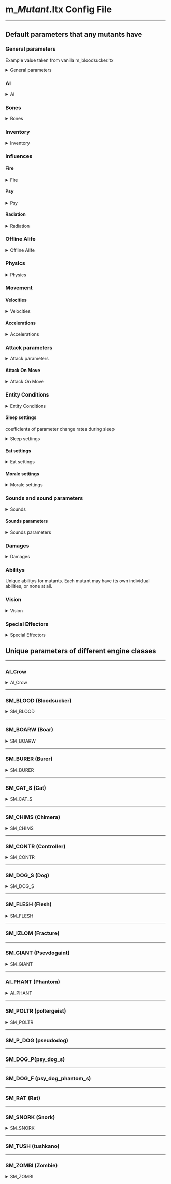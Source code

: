 # m_*Mutant*.ltx Config File

___

## Default parameters that any mutants have

### General parameters

Example value taken from vanilla m_bloodsucker.ltx

<details>
    <summary>General parameters</summary>

| Parameter Name | Parameter Description | Example value | Parameter Possible Values and their descriptions |
|---|---|---|---|
| GroupControlSection |  | spawn_group |  |
| SpaceRestrictionSection |  | space_restrictor<br> zone_mosquito_bald<br> zone_witches_galantine<br> zone_burning_fuzz1<br> zone_mincer<br> zone_gravi_zone |  |
| $spawn |  | "monsters\bloodsuckers\bloodsucker_base" |  |
| $npc |  | on |  |
| $prefetch | Preload order | 16 |  |
| visual | Model of a living mutant | monsters\krovosos\krovosos |  |
| corpse_visual | Dead mutant model | monsters\krovosos\krovosos_dead |  |
| destroyed_vis_name | visual, what remains when destroying a monster in an anomaly |  |  |
| cform | parameter for dynamic objects; necessary for correct creation of the skeleton model | skeleton | skeleton |
| class | engine mutant class | SM_BLOOD | SM_BLOOD -  |
| script_binding  |  | bind_monster.bind |  |
| rank |  | 16 |  |
| spec_rank | Monster rank displayed in statistics | normal |  |
| community | What type of monster belongs to | bloodsucker | Taken from game_relations.ltx |
| species | biological species | bloodsucker |  |
| monster_type |  |  |  |
| can_spawn_phantom | Can spawn phantoms | true |  |
| spawn_phantom |  | m_phantom_bloodsucker |  |
| killer_clsids | Game classes of objects from which a mutant can die in offline | Z_MINCER<br> Z_GALANT<br> ZS_BFUZZ<br> ZS_MBALD<br> ZS_GALAN<br> ZS_MINCE |  |
| material | Mutant material specified in [Materials](../../materials/materials-list.md) | creatures\medium |  |
| selector_approach |  |  |  |
| terrain |  | bloodsucker_terrain |  |
| step_params | Step parameters | m_bloodsucker_step_params |  |
| LegsCount | Legs count | 2 |  |

</details>

### AI

<details>
    <summary>AI</summary>

| Parameter Name | Parameter Description | Example value | Parameter Possible Values and their descriptions |
|---|---|---|---|
| DayTime_Begin | Beginning of a mutant's day | 22 | Game Time |
| DayTime_End | End of a mutant's day | 5 | Game Time |
| Min_Satiety | Minimum hunger value | 0.000055 |  |
| Max_Satiety | Maximum hunger value | 0.9 |  |
| ef_creature_type | Mutant AI type ([Evaluation Function](../../file-formats/ai/efd.md)) | 13 | -1 - <abbr title="Unconfirmed">No AI?</abbr><br> 1 - ?<br> 2 - Rat<br> 3 - Zombie<br> 4 - <abbr title="Unconfirmed">Zombified Man?</abbr><br> 5 - Poltergeist<br> 6 - Blind Dog<br> 7 - Flesh<br> 8 - ?<br> 9 - ?<br> 10 - ?<br> 11 - Boar<br> 12 - Controller<br> 13 - Bloodsucker<br> 14 - <abbr title="Unconfirmed">Soldier?</abbr><br> 15 - ?<br> 16 - <abbr title="Unconfirmed">Military Stalker?</abbr><br> 17 - Stalker<br> 18 - Burer<br> 19 - Psevdogiant<br> 20 - Chimera<br> 21 - Fracture |
| ef_weapon_type |  | 2 |  |
| ef_detector_type | Type of detector used ([Evaluation Function](../../file-formats/ai/efd.md)) | 1 | 1 - no detector<br> 2 - simple detector<br> 3 - visual detector |
| panic_threshold  | The threshold below which there will be panic | 0.01 |  |
| weapon_usage | <abbr title="Unconfirmed">Ability to use weapons(?)</abbr> | 0 |  |

</details>

### Bones

<details>
    <summary>Bones</summary>

| Parameter Name | Parameter Description | Example value | Parameter Possible Values and their descriptions |
|---|---|---|---|
| bone_head  |  | bip01_head | Bone name |
| bone_fire |  | bip01_head | Bone name |
| bone_eye_left |  | bip01_ponytail1 | Bone name |
| bone_eye_right |  | bip01_ponytail2 | Bone name |
| bone_spin |  | bip01_spine1 | Bone name |

</details>

### Inventory

<details>
    <summary>Inventory</summary>

| Parameter Name | Parameter Description | Example value | Parameter Possible Values and their descriptions |
|---|---|---|---|
| icon | Inventory icon | ui_npc_monster_krovosos |  |
| Spawn_Inventory_Item_Section | What can be found during the search  | mutant_krovosos_jaw | Taken from the file monster_items.ltx |
| Spawn_Inventory_Item_Probability | The chance of a body part falling out  | 0.0 | if you set it to 1.0, it will always fall out. If set to 2.0, two pieces will fall out |

</details>

### Influences

#### Fire

<details>
    <summary>Fire</summary>

| Parameter Name | Parameter Description | Example value | Parameter Possible Values and their descriptions |
|---|---|---|---|
| fire_max_distance |  | 0 |  |
| fire_max_power |  | 5 |  |
| fire_linear_factor |  | 0 |  |
| fire_quadratic_factor |  | 0.025 |  |

</details>

#### Psy

<details>
    <summary>Psy</summary>

| Parameter Name | Parameter Description | Example value | Parameter Possible Values and their descriptions |
|---|---|---|---|
| psy_max_distance |  | 0 |  |
| psy_max_power |  | 5 |  |
| psy_linear_factor |  | 0.05 |  |
| psy_quadratic_factor |  | 0 |  |

</details>

#### Radiation

<details>
    <summary>Radiation</summary>

| Parameter Name | Parameter Description | Example value | Parameter Possible Values and their descriptions |
|---|---|---|---|
| radiation_max_distance |  | 0 |  |
| radiation_max_power |  | 0.01 |  |
| radiation_linear_factor |  | 1 |  |
| radiation_quadratic_factor |  | 1 |  |
| radiation_pp_effector_name |  | postprocess_rad |  |
| radiation_pp_highest_at |  | 0.02 |  |

</details>

### Offline Alife

<details>
    <summary>Offline Alife</summary>

| Parameter Name | Parameter Description | Example value | Parameter Possible Values and their descriptions |
|---|---|---|---|
| Scheduled |  | on |  |
| Human |  | off |  |
| Health | Amount of lives in offline | 700 |  |
| MinSpeed | Minimum speed to move in offline | 2.0 |  |
| MaxSpeed | Maximum speed to move in offline | 4.5 |  |
| going_speed |  | 3.0 |  |
| current_level_going_speed |  | 3.0 |  |
| search_speed |  |  |  |
| smart_terrain_choose_interval |  | 00:15:00 |  |

</details>

### Physics

<details>
    <summary>Physics</summary>

| Parameter Name | Parameter Description | Example value | Parameter Possible Values and their descriptions |
|---|---|---|---|
| ph_box0_center |  | 0.0,  0.9,  0.0 |  |
| ph_box0_size |  | 0.35, 0.9,  0.35 |  |
| ph_box1_center |  | 0.0,  0.6,  0.0 |  |
| ph_box1_size |  | 0.40, 0.6,  0.40 |  |
| ph_foot_size |  | 0.20, 0.23, 0.20 |  |
| ph_crash_speed_min |  | 100 |  |
| ph_crash_speed_max |  | 200 |  |
| ph_collision_damage_factor |  | 0.1 |  |
| ph_mass |  | 150 |  |
| ph_skeleton_airr_lin_factor |  | 2.0 |  |
| ph_skeleton_airr_ang_factor |  | 0.0 |  |
| ph_skeleton_hinger_factor1 |  | 1.0 |  |
| ph_skeleton_ddelay | Time of change in the value of friction in the joint since the creation of the shell | 15.0 |  |
| ph_skel_fatal_impulse_factor |  | 12.0 |  |
| ph_after_death_velocity_factor |  | 0.75 |  |
| ph_skel_shot_up_factor |  | 0.25 |  |

</details>

### Movement

#### Velocities

<details>
    <summary>Velocities</summary>

| Parameter Name | Parameter Description | Example value | Parameter Possible Values and their descriptions |
|---|---|---|---|
| Velocity_Stand |  |  |  |
| Velocity_RunFwdNormal | Running speed |  |  |
| Velocity_RunFwdDamaged | Running speed when wounded |  |  |
| Velocity_WalkFwdNormal | Walking velocity |  |  |
| Velocity_WalkFwdDamaged | Walking velocity when wounded |  |  |
| Velocity_Drag | Velocity when dragging an object |  |  |
| Velocity_Steal | Sneak velocity |  |  |

</details>

#### Accelerations

<details>
    <summary>Accelerations</summary>

| Parameter Name | Parameter Description | Example value | Parameter Possible Values and their descriptions |
|---|---|---|---|
| Accel_Generic | Total mutant speed | 1.5 |  |
| Accel_Calm | Mutant acceleration at calm | 2.5 |  |
| Accel_Aggressive | Mutant acceleration in an aggressive state | 20.0 |  |

</details>

### Attack parameters

<details>
    <summary>Attack parameters</summary>

| Parameter Name | Parameter Description | Example value | Parameter Possible Values and their descriptions |
|---|---|---|---|
| MinAttackDist | Minimum attack distance | 2.0 |  |
| MaxAttackDist | Maximum attack distance | 2.8 |  |
| EffectDistance |  | 20.0 |  |
| hit_type | Type of damage to the target | wound |  |
| as_min_dist |  | 2.0 |  |
| as_step |  | 0.0 |  |
| Run_Attack_Dist |  | 3.5, 4.5 |  |
| Run_Attack_Delay |  | 1000, 3000 |  |
| attack_params |  | m_bloodsucker_attack_params |  |
| attack_effector |  | m_bloodsucker_attack_effector |  |
| Melee_Rotation_Factor | Angular velocity during melee | 2.0 |  |

</details>

#### Attack On Move

<details>
    <summary>Attack On Move</summary>

| Parameter Name | Parameter Description | Example value | Parameter Possible Values and their descriptions |
|---|---|---|---|
| aom_enabled | Whether the ability to attack on the move is enabled | 1 |  |
| aom_only_jump | Ability to attack only when jumping | 1 |  |
| aom_animation_left | Attack animations on the move left? | stand_run_attack_left_ |  |
| aom_animation_right | Attack animations on the move right? | stand_run_attack_right_ |  |
| aom_far_radius |  | 15 |  |
| aom_max_go_close_time |  | 8 |  |
| aom_prepare_time  |  | 5 |  |
| aom_attack_radius |  | 1 |  |
| aom_update_side_period |  | 4 |  |
| aom_prediction_factor |  | 1.2 |  |

</details>

### Entity Conditions

<details>
    <summary>Entity Conditions</summary>

| Parameter Name | Parameter Description | Example value | Parameter Possible Values and their descriptions |
|---|---|---|---|
| satiety_v | Rate of decrease in satiety over time | 0.0001 |  |
| radiation_v | Radiation reduction rate | 0.00001 |  |
| satiety_power_v | Increasing stamina with decreasing satiety | 0.005 |  |
| satiety_health_v | Increasing health with decreasing satiety | 0.001 |  |
| satiety_critical | The critical satiety value at which health begins to decrease |  |  |
| radiation_health_v | Reduced health when exposed to radiation | 0.0 |  |
| morale_v | Rate of Moral Restoration | 0.01 |  |
| health_hit_part | <abbr title="Unconfirmed">the percentage of the hit that goes to take away health?</abbr> | 1.0 |  |
| power_hit_part | <abbr title="Unconfirmed">the percentage of the hit that goes to take away power?</abbr> | 1.0 |  |
| psy_health_v | Speed of psy health recovery | 0.1 |  |
| health_restore_v | <abbr title="Unconfirmed">Restoring health over time?</abbr> | 0.0001 |  |
| immunities_sect | Mutant immunities section | bloodsucker_immunities |  |
| protections_sect | Mutant protections section | bloodsucker_protections |  |
| bleeding_v | Blood loss at nominal wound per second | 0.008 |  |
| wound_incarnation_v | <abbr title="Unconfirmed">the steepness of the healing curve (what percentage of the wound remains after healing in a game second)?</abbr> | 0.02 |  |
| min_wound_size | Minimum value at which bleeding will start | 0.0226 |  |
| DamagedThreshold | The value at which the wound animation starts to play | 0.36 |  |

</details>

#### Sleep settings

coefficients of parameter change rates during sleep

<details>
    <summary>Sleep settings</summary>

| Parameter Name | Parameter Description | Example value | Parameter Possible Values and their descriptions |
|---|---|---|---|
| sleep_health | <abbr title="Unconfirmed">Restoring health when sleeping?</abbr> | 1.0 |  |
| sleep_power | Recovering strength when sleeping | 1.0 |  |
| sleep_satiety | Decreased strength when sleeping | 1.0 |  |
| sleep_radiation | damage from radiation while sleeping in a radioactive zone | 1.0 |  |
| sleep_psy_health | <abbr title="Unconfirmed">Restoring psi health when sleeping?</abbr> | 1.0 |  |

</details>

#### Eat settings

<details>
    <summary>Eat settings</summary>

| Parameter Name | Parameter Description | Example value | Parameter Possible Values and their descriptions |
|---|---|---|---|
| eat_freq | bite frequency | 5.0 | Specified in seconds |
| eat_slice | increase in satiety at one bite | 0.05 |  |
| eat_slice_weight | reduction of food from a corpse in one bite | 10.0 |  |
| satiety_threshold | If the value is lower than specified, the monster becomes hungry | 0.8 |  |
| distance_to_corpse | Distance to corpse to start playing eating animation | 0.8 |  |

</details>

#### Morale settings

<details>
    <summary>Morale settings</summary>

| Parameter Name | Parameter Description | Example value | Parameter Possible Values and their descriptions |
|---|---|---|---|
| Morale_Hit_Quant |  | 0.1 |  |
| Morale_Attack_Success_Quant | increase in morale during a successful attack | 0.1 |  |
| Morale_Take_Heart_Speed |  | 0.1 |  |
| Morale_Despondent_Speed |  | 0.01 |  |
| Morale_Stable_Speed |  | 0.01 |  |
| Morale_Despondent_Threashold |  | 0.5 |  |

</details>

### Sounds and sound parameters

<details>
    <summary>Sounds</summary>

| Parameter Name | Parameter Description | Example value | Parameter Possible Values and their descriptions |
|---|---|---|---|
| sound_idle | Idle sound | monsters\bloodsucker\idle_ |  |
| sound_eat | sound of eating | monsters\bloodsucker\eat_ |  |
| sound_aggressive | sound of aggression | monsters\bloodsucker\sucker_breath_mix_ |  |
| sound_attack_hit | Sound of attack | monsters\bloodsucker\attack_hit_ |  |
| sound_take_damage | sound of taking damage | monsters\bloodsucker\hit_ |  |
| sound_die | Sound of death | monsters\bloodsucker\die_ |  |
| sound_panic | Sound of panic | monsters\bloodsucker\hit_ |  |
| sound_die_in_anomaly | Sound when dying in an anomaly |  |  |
| sound_distant_idle | <abbr title="Unconfirmed">The sound of idling in the distance?</abbr> | monsters\bloodsucker\die_ |  |

</details>

#### Sounds parameters

<details>
    <summary>Sounds parameters</summary>

| Parameter Name | Parameter Description | Example value | Parameter Possible Values and their descriptions |
|---|---|---|---|
| distant_idle_sound_delay |  | 80000 |  |
| distant_idle_sound_range |  | 100.0 |  |
| idle_sound_delay | random delay between sound playback at idle | 95000 | 0 to N |
| eat_sound_delay | random delay between playing the sound of eating | 3000 | 0 to N |
| attack_sound_delay | random delay between sound playback on attack | 1000 | 0 to N |
| SoundThreshold |  | 0.05 | range \[0 - 1] |
| max_hear_dist | Distance at which sounds are heard | 60 |  |

</details>

### Damages

<details>
    <summary>Damages</summary>

| Parameter Name | Parameter Description | Example value | Parameter Possible Values and their descriptions |
|---|---|---|---|
| damage | m_bloodsucker_damage |  |  |
| critical_wound_threshold | Critical wound threshold | -1 |  |
| critical_wound_decrease_quant |  | 0 |  |
| critical_wound_anim_head |  | critical_hit_torso_0 |  |
| critical_wound_bones_head |  | bloodsucker_critical_wound_bones_head |  |
| critical_wound_anim_torso |  | critical_hit_torso_0 |  |
| critical_wound_bones_torso |  | bloodsucker_critical_wound_bones_torso |  |
| critical_wound_anim_legs |  | critical_hit_torso_0 |  |
| critical_wound_bones_legs |  | bloodsucker_critical_wound_bones_legs |  |

</details>

### Abilitys

Unique abilitys for mutants. Each mutant may have its own individual abilities, or none at all.

### Vision

<details>
    <summary>Vision</summary>

| Parameter Name | Parameter Description | Example value | Parameter Possible Values and their descriptions |
|---|---|---|---|
| eye_fov | Field of view | 180 |  |
| eye_range | Visibility range | 150 |  |
| DynamicObjectsCount | Determines how many objects the mutant can remember seeing | 32 |  |
| vision_free_section | Responsible for vision when the NPC is in a calm state | bloodsucker_vision_free |  |
| vision_danger_section | Responsible for vision when the NPC is in an alarmed state | bloodsucker_vision_danger |  |
| min_view_distance | Minimum visibility distance | 0.8 | coefficient, which is multiplied by eye_range, depending on the angle |
| max_view_distance | Maximum visibility distance | 1.0 | coefficient, which is multiplied by eye_range, depending on the angle |
| visibility_threshold | Value, when the sum is reached, the object is considered visible | 190.0 |  |
| always_visible_distance | Vision factor at which an NPC can see under all conditions, regardless of lighting and other parameters | 0.05 |  |
| time_quant | Used when calculating the visibility of one creature to another (the formula involves time, time quantum, illumination, speed of an object, and distance to it) | 0.0005 |  |
| decrease_value | Value by which the weight is reduced if the object is caught in the frustum, but is detached for some reason | 0.01 |  |
| velocity_factor | The higher the value, the faster we will be detected by NPCs when we move | 0.2 |  |
| luminocity_factor | light factor | 0.6 |  |
| transparency_threshold | The higher the value, the less you will be visible behind objects containing “transparent areas” such as bushes, reeds, etc. | 0.1 |  |
| feel_enemy_who_just_hit_max_distance | the distance at which the monster will sense the shooter in any case | 350 |  |

</details>

### Special Effectors

<details>
    <summary>Special Effectors</summary>

| Parameter Name | Parameter Description | Example value | Parameter Possible Values and their descriptions |
|---|---|---|---|
| duality_h |  | 0.08 |  |
| duality_v |  | 0.06 |  |
| blur |  | 0.71 |  |
| gray |  | 0.5 |  |
| noise_intensity |  | 0.5 |  |
| noise_grain |  | 0.3 |  |
| noise_fps |  | 30 |  |
| color_base |  | 0.255,0.0,0.0 |  |
| color_gray |  | 0.333,0.333,0.333 |  |
| color_add |  | 0,0,0 |  |
| time |  | 0.65 |  |
| time_attack | fade in | 0.1 |  |
| time_release | fade out | 0.45 |  |
| ce_time |  | 0.6 |  |
| ce_amplitude |  | 10 |  |
| ce_period_number |  | 1.0 |  |
| ce_power |  | 2.0 |  |
| skin_armor |  | 0.3 |  |
| hit_fraction_monster |  | 0.5 |  |

</details>

## Unique parameters of different engine classes

___

### AI_Crow

<details>
    <summary>AI_Crow</summary>

| Parameter Name | Parameter Description | Example value | Parameter Possible Values and their descriptions |
|---|---|---|---|
| speed |  | 6.0 |  |
| angular_speed |  | 0.1 |  |
| goal_change_delta |  | 5.0 |  |
| min_height |  | 30 |  |
| goal_variability |  | 50.0, 10.0, 50.0 |  |
| idle_sound_delta |  | 400.f |  |

</details>

___

### SM_BLOOD (Bloodsucker)

<details>
    <summary>SM_BLOOD</summary>

#### Sounds

| Parameter Name | Parameter Description | Example value | Parameter Possible Values and their descriptions |
|---|---|---|---|
| Sound_Growl |  | monsters\bloodsucker\sucker_growl_ |  |
| Sound_Alien |  | monsters\bloodsucker\sucker_breath_ |  |
| Sound_Invisibility_Change_State |  | monsters\bloodsucker\invisible |  |
| Sound_Vampire_Grasp |  | monsters\bloodsucker\vampire_grasp |  |
| Sound_Vampire_Sucking |  | monsters\bloodsucker\vampire_sucking |  |
| Sound_Vampire_Hit |  | monsters\bloodsucker\vampire_hit |  |
| Sound_Vampire_StartHunt |  | monsters\bloodsucker\vampire_grasp |  |

#### Velocities

| Parameter Name | Parameter Description | Example value | Parameter Possible Values and their descriptions |
|---|---|---|---|
| Velocity_Invisible_Linear |  | 5.0 |  |
| Velocity_Invisible_Angular |  | 4.62 |  |

#### Abilitys

##### Invisible Ability

| Parameter Name | Parameter Description | Example value | Parameter Possible Values and their descriptions |
|---|---|---|---|
| Particle_Invisible |  | anomaly2\bloodsucker_shield |  |
| Particles_Invisible_Tracks |  | monsters\bloodsucker_step |  |
| Particles_Invisible_Tracks_Freq |  | 70 |  |
| Invisibility_BlinkTime |  | 300 |  |
| Invisibility_BlinkMicroInterval |  | 30 |  |
| Invisibility_EnergySpeed |  | 0.05 |  |
| full_visibility_radius |  | 5 |  |
| partial_visibility_radius |  | 9 |  |
| no_visibility_radius |  | 14 |  |
| visibility_state_change_min_delay |  | 1000 |  |

#### Vampire Ability

| Parameter Name | Parameter Description | Example value | Parameter Possible Values and their descriptions |
|---|---|---|---|
| Vampire_Delay |  | 5000 |  |
| Vampire_Want_Speed |  | 0.1 |  |
| Vampire_Wound |  | 0.2 |  |
| Vampire_GainHealth | how many hp to restore? | 0.65 |  |
| Vampire_Sufficient_Hits |  | 5 |  |
| Vampire_Distance |  | 1 |  |
| vampire_effector |  | m_bloodsucker_vampire_effector |  |

#### Predator Ability

| Parameter Name | Parameter Description | Example value | Parameter Possible Values and their descriptions |
|---|---|---|---|
| Predator_Visual | Visual in invisibility | monsters\krovosos\krovosos_xray |  |

</details>

___

### SM_BOARW (Boar)

<details>
    <summary>SM_BOARW</summary>

| Parameter Name | Parameter Description | Example value | Parameter Possible Values and their descriptions |
|---|---|---|---|
| actor_restrictor |  | medium_monster |  |

### Abilitys

#### Squad separation behavior Ability

| Parameter Name | Parameter Description | Example value | Parameter Possible Values and their descriptions |
|---|---|---|---|
| separate_factor | pushing force | 0.8 |  |
| separate_range | radius in which the pushing acts | 3 |  |

</details>

___

### SM_BURER (Burer)

<details>
    <summary>SM_BURER</summary>

#### Sounds

| Parameter Name | Parameter Description | Example value | Parameter Possible Values and their descriptions |
|---|---|---|---|
| sound_tele_hold |  | monsters\burer\burer_tele_hold |  |
| sound_tele_throw |  | monsters\burer\burer_tele_throw |  |
| sound_gravi_wave |  |  |  |
| sound_tele_attack |  |  |  |
| scan_sound |  | monsters\burer\burer_scan_affect_0 |  |

### Abilitys

#### Shield Ability

| Parameter Name | Parameter Description | Example value | Parameter Possible Values and their descriptions |
|---|---|---|---|
| shield_cooldown |  | 3000 |  |
| shield_time |  | 3000 |  |
| shield_keep_particle |  | artefact\af_thermal_hide |  |
| shield_keep_particle_period |  | 300 |  |
| Particle_Shield |  | artefact\af_thermal_hide |  |

#### Anti-aim Ability

| Parameter Name | Parameter Description | Example value | Parameter Possible Values and their descriptions |
|---|---|---|---|
| anti_aim_timeout |  | 2 | sec |
| anti_aim_effectors |  | effector_monster_hit_1, effector_monster_hit_2, effector_monster_hit_3, effector_monster_hit_4 |  |
| anti_aim_animation |  | stand_stamina_attack_ |  |
| anti_aim_max_angle |  | 0.3 |  |
| anti_aim_detection_gain_speed |  | 10 |  |
| anti_aim_detection_loose_speed |  | 0.1 |  |
| weapon_drop_velocity |  | 8 |  |
| weapon_drop_stamina_k |  | 0.6 | IF player stamina < stamina_hit \* inv_weight(weapon param) * weapon_drop_stamina_k THEN weapon is dropped |
| weight_to_stamina_hit |  | 0.11 | kg to stamina % |

#### Gravi Ability

| Parameter Name | Parameter Description | Example value | Parameter Possible Values and their descriptions |
|---|---|---|---|
| Gravi_Cooldown |  | 6840 | milisec |
| Gravi_MinDist |  | 1 | meter |
| Gravi_MaxDist |  | 18 | meter |
| Gravi_Speed |  | 33 | meter/sec |
| Gravi_Step |  | 2 | meter |
| Gravi_Time_To_Hold |  | 1940 | milisec |
| Gravi_Radius |  | 3.0 |  |
| Gravi_Impulse_To_Objects |  | 70.0 |  |
| Gravi_Impulse_To_Enemy |  | 330.0 |  |
| Gravi_Hit_Power |  | 0.61 |  |

#### Tele Ability

| Parameter Name | Parameter Description | Example value | Parameter Possible Values and their descriptions |
|---|---|---|---|
| Tele_Max_Handled_Objects |  | 3 |  |
| Tele_Max_Time | max time to be in telekinesis | 6200 | s |
| Tele_Time_To_Hold |  | 340 |  |
| Tele_Object_Min_Mass |  | 10 |  |
| Tele_Object_Max_Mass |  | 1000.0 |  |
| Tele_Find_Radius |  | 25.0 |  |
| Tele_Min_Distance |  | 5 |  |
| Tele_Max_Distance |  | 60 |  |
| Tele_Raise_Speed |  | 7 |  |
| Tele_Fly_Velocity |  | 50 |  |
| Tele_Object_Height |  | 3 |  |

#### Scanner Ability

| Parameter Name | Parameter Description | Example value | Parameter Possible Values and their descriptions |
|---|---|---|---|
| scan_critical_value | threshold value | 25.0 |  |
| scan_radius | scanning radius | 50.0 |  |
| scan_velocity_threshold | the boundary speed up to which the actor's movement is ignored | 4.0 |  |
| scan_decrease_value | decrease in the current amount per second | 0.3 |  |
| scan_trace_time_freq | speed trace frequency | 2 |  |
| scan_effector_section |  | m_burer_scan_effector |  |

</details>

___

### SM_CAT_S (Cat)

<details>
    <summary>SM_CAT_S</summary>

### Movement

#### Jump Parameters

| Parameter Name | Parameter Description | Example value | Parameter Possible Values and their descriptions |
|---|---|---|---|
| jump_delay | random delay between jumps | 2500 |  |
| jump_factor | jump factor | 2.0 |  |
| jump_ground_trace_range |  | 1.5 |  |
| jump_hit_trace_range |  | 2.0 |  |
| jump_build_line_distance |  | 5.0 |  |
| jump_min_distance | minimum jump distance | 2.0 |  |
| jump_max_distance | maximum jump distance | 8.0 |  |
| jump_max_angle | maximum angle between the direction of the monster's body and the victim | 0.33 |  |
| jump_max_height |  | 5.0 |  |
| jump_auto_aim_factor |  | 0.6 |  |

</details>

___

### SM_CHIMS (Chimera)

<details>
    <summary>SM_CHIMS</summary>

Attack specific

| Parameter Name | Parameter Description | Example value | Parameter Possible Values and their descriptions |
|---|---|---|---|
| prediction_factor |  | 0.1 |  |
| attack_radius | run around radius | 1 |  |
| prepare_jump_timeout |  | 0 | Specified in milliseconds |
| attack_jump_timeout |  | 0 | Specified in milliseconds |
| stealth_timeout |  | 0 | Specified in milliseconds |
| num_attack_jumps |  | 1 |  |
| num_prepare_jumps |  | 0 |  |

</details>

___

### SM_CONTR (Controller)

<details>
    <summary>SM_CONTR</summary>

| Parameter Name | Parameter Description | Example value | Parameter Possible Values and their descriptions |
|---|---|---|---|
| selector_free_hunting |  |  |  |
| selector_cover |  |  |  |
| selector_hear_sound |  |  |  |
| selector_getaway |  |  |  |
| selector_approach |  |  |  |
| selector_walk_around |  |  |  |

| Parameter Name | Parameter Description | Example value | Parameter Possible Values and their descriptions |
|---|---|---|---|
| tube_condition_see_duration |  | 10 |  |
| tube_condition_min_delay |  | 2000 |  |
| tube_damage |  | 1.0 |  |
| tube_condition_min_distance |  | 3.5 |  |
| tube_at_once |  | false |  |

| Parameter Name | Parameter Description | Example value | Parameter Possible Values and their descriptions |
|---|---|---|---|
| control_fx_texture |  | act\act_controller_hit |  |
| control_fx_texture2 |  | act\act_controller_hit1 |  |

#### Abilitys

#### Controlling Ability

| Parameter Name | Parameter Description | Example value | Parameter Possible Values and their descriptions |
|---|---|---|---|
| Max_Controlled_Count |  | 10 |  |
| control_effector |  | controller_control_effector |  |
| Friend_Community_Overrides |  | monolith |  |
| Control_Hit |  | weapons\generic_weapon_controller |  |

#### Anti-aim Ability

| Parameter Name | Parameter Description | Example value | Parameter Possible Values and their descriptions |
|---|---|---|---|
| anti_aim_timeout |  | 4 | sec |
| anti_aim_effectors |  | effector_monster_hit_1, effector_monster_hit_2, effector_monster_hit_3, effector_monster_hit_4 |  |
| anti_aim_animation |  | stand_attack_ |  |
| anti_aim_max_angle |  | 0.5 |  |
| anti_aim_detection_gain_speed |  | 1 |  |
| anti_aim_detection_loose_speed |  | 0.1 |  |

</details>

___

### SM_DOG_S (Dog)

<details>
    <summary>SM_DOG_S</summary>

#### Mob-home parameters

Parameters of a dog's behavior in the area designated for him home

| Parameter Name | Parameter Description | Example value | Parameter Possible Values and their descriptions |
|---|---|---|---|
| anim_factor |  | 50 | Specified in percent (from 1 to 100) |
| corpse_use_timeout | timeout on using a corpse | 10 | Specified in seconds |
| min_life_time | minimum waking time | 10 | сек (расчитывается min_life_time + rand(10) * min_life_time) |
| min_sleep_time | minimum sleep time | 5 | сек. (расчитывается min_sleep_time + rand(5) * min_sleep_time) |
| drive_out_time | the time during which the dog will try to chase the enemy away | 5 |  |
| min_move_dist | the minimum length of the patrol section | 4 | Specified in minutes |
| max_move_dist | maximum length of the patrol section | 6 | Specified in minutes |

</details>

___

### SM_FLESH (Flesh)

<details>
    <summary>SM_FLESH</summary>

#### Squad separation behavior

| Parameter Name | Parameter Description | Example value | Parameter Possible Values and their descriptions |
|---|---|---|---|
| separate_factor | pushing force | 0.8 |  |
| separate_range | radius in which the pushing acts | 3 |  |

</details>

___

### SM_IZLOM (Fracture)

___

### SM_GIANT (Psevdogaint)

<details>
    <summary>SM_GIANT</summary>

#### step effector

| Parameter Name | Parameter Description | Example value | Parameter Possible Values and their descriptions |
|---|---|---|---|
| step_effector_time |  | 0.5 |  |
| step_effector_amplitude |  | 1.5 |  |
| step_effector_period_number |  | 5.0 |  |

#### AI

| Parameter Name | Parameter Description | Example value | Parameter Possible Values and their descriptions |
|---|---|---|---|
| Anomaly_Detect_Radius |  | 15.0 |  |
| Anomaly_Detect_Time_Remember |  | 10000 |  |

#### Huge Kick Ability

| Parameter Name | Parameter Description | Example value | Parameter Possible Values and their descriptions |
|---|---|---|---|
| HugeKick_Damage |  | 1.4 |  |
| HugeKick_Particles |  | monsters\gigant_wave |  |
| HugeKick_MinMaxDist |  | 1,20 |  |
| HugeKick_MinMaxDelay |  | 7000, 12000 |  |
| HugeKick_Time_SlowDown |  | 2000 |  |

</details>

___

### AI_PHANT (Phantom)

<details>
    <summary>AI_PHANT</summary>

| Parameter Name | Parameter Description | Example value | Parameter Possible Values and their descriptions |
|---|---|---|---|
| speed |  | 0.5 |  |
| angular_speed |  | 3.5 |  |
| contact_hit |  | 0.05 |  |

#### Sounds

| Parameter Name | Parameter Description | Example value | Parameter Possible Values and their descriptions |
|---|---|---|---|
| sound_birth |  | monsters\poltergeist\attack_hit_0 |  |
| sound_fly |  | monsters\poltergeist\die_0 |  |
| sound_contact |  | monsters\poltergeist\hit_0 |  |
| sound_shoot |  | monsters\biting\def_0 |  |

#### Particles

| Parameter Name | Parameter Description | Example value | Parameter Possible Values and their descriptions |
|---|---|---|---|
| particles_birth |  | monsters\phantom_birth |  |
| particles_fly |  | monsters\phantom_fly |  |
| particles_contact |  | monsters\phantom_death |  |
| particles_shoot |  | monsters\phantom_death |  |

</details>

___

### SM_POLTR (poltergeist)

<details>
    <summary>SM_POLTR</summary>

| Parameter Name | Parameter Description | Example value | Parameter Possible Values and their descriptions |
|---|---|---|---|
| squad_attack_algorithm |  | 1 |  |

| Parameter Name | Parameter Description | Example value | Parameter Possible Values and their descriptions |
|---|---|---|---|
| anger_hunger_threshold |  | 0.1 |  |
| anger_loud_threshold |  | 0.7 |  |

| Parameter Name | Parameter Description | Example value | Parameter Possible Values and their descriptions |
|---|---|---|---|
| Invisible_Energy_Restore_Velocity |  | 0.1 |  |
| Invisible_Energy_Decline_Velocity |  | 0.0 |  |
| Invisible_Energy_Critical_Value |  | 0.01 |  |
| Invisible_Energy_Activate_Value |  | 0.99 |  |
| Invisible_Energy_Aggressive_Restore_Velocity |  | 0.1 |  |

| Parameter Name | Parameter Description | Example value | Parameter Possible Values and their descriptions |
|---|---|---|---|
| Particles_Damage |  | monsters\polter_damage |  |
| Particles_Death |  | monsters\polter_death_00 |  |
| Particles_Idle |  | monsters\polter_idle_00 |  |
| Particles_Hidden |  | monsters\polter_linza_00 |  |

;-- Delays -------------------

| Parameter Name | Parameter Description | Example value | Parameter Possible Values and their descriptions |
|---|---|---|---|
| Delay_Flame_Min |  | 30000 |  |
| Delay_Flame_Normal |  | 30001 |  |
| Delay_Flame_Aggressive |  | 30001 |  |

| Parameter Name | Parameter Description | Example value | Parameter Possible Values and their descriptions |
|---|---|---|---|
| Delay_Tele_Min |  | 0 |  |
| Delay_Tele_Normal |  | 100 |  |
| Delay_Tele_Aggressive |  | 10 |  |

| Parameter Name | Parameter Description | Example value | Parameter Possible Values and their descriptions |
|---|---|---|---|
| Delay_Scare_Min |  | 30000 |  |
| Delay_Scare_Normal |  | 30001 |  |
| Delay_Scare_Aggressive |  | 30001 |  |

</details>

___

### SM_P_DOG (pseudodog)

___

### SM_DOG_P(psy_dog_s)

___

### SM_DOG_F (psy_dog_phantom_s)

___

### SM_RAT (Rat)

___

### SM_SNORK (Snork)

<details>
    <summary>SM_SNORK</summary>

| Parameter Name | Parameter Description | Example value | Parameter Possible Values and their descriptions |
|---|---|---|---|
| jump_delay |  | 4000 |  |
| jump_factor |  | 2.0 |  |
| jump_ground_trace_range |  | 1.5 |  |
| jump_hit_trace_range |  | 2.0 |  |
| jump_build_line_distance |  | 6.0 |  |
| jump_min_distance |  | 3.0 |  |
| jump_max_distance |  | 10.0 |  |
| jump_max_angle |  | 0.6 |  |
| jump_max_height |  | 12 |  |
| jump_auto_aim_factor |  | 0 |  |

#### Sounds

| Parameter Name | Parameter Description | Example value | Parameter Possible Values and their descriptions |
|---|---|---|---|
| sound_landing | Sound on landing | monsters\biting\def_ |  |

</details>

___

### SM_TUSH (tushkano)

___

### SM_ZOMBI (Zombie)

<details>
    <summary>SM_ZOMBI</summary>

| Parameter Name | Parameter Description | Example value | Parameter Possible Values and their descriptions |
|---|---|---|---|
| FakeDeathCount | max count of fake death | 4 |  |
| StartFakeDeathHealthThreshold | health threshold after which fake death begins | 0.6 |  |

</details>
